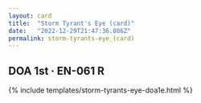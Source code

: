 ```yaml
---
layout: card
title:  "Storm Tyrant's Eye (card)"
date:   "2022-12-29T21:47:36.886Z"
permalink: storm-tyrants-eye_(card)
---
```


## DOA 1st &middot; EN-061 R

{% include templates/storm-tyrants-eye-doa1e.html %}
